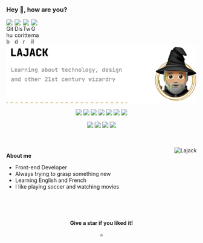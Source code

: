 ### Hey 👋, how are you?

<a href="https://github.com/Lajck/">
  <img align="left" alt="Github" width="22px" src="https://cdn.jsdelivr.net/npm/simple-icons@v3/icons/github.svg" />
</a>
<a href="https://discordapp.com/users/Lajack#1961">
  <img align="left" alt="Discord" width="22px" src="https://cdn.jsdelivr.net/npm/simple-icons@3.12.2/icons/discord.svg" />
</a>
<a href="https://twitter.com/_Lajack_ ">
  <img align="left" alt="Twitter" width="22px" src="https://cdn.jsdelivr.net/npm/simple-icons@3.12.2/icons/twitter.svg" />
</a>
<a href="mailto:luiz97rj@gmail.com">
  <img align="left" alt="Gmail" width="22px" src="https://cdn.jsdelivr.net/npm/simple-icons@3.12.2/icons/gmail.svg" />
</a>

<br />
<br />
<br />
<br />

<picture>
  <source media="(prefers-color-scheme: dark)" srcset="https://raw.githubusercontent.com/Lajck/Lajck/main/banner-dark.png">
  <source media="(prefers-color-scheme: light)" srcset="https://raw.githubusercontent.com/Lajck/Lajck/main/banner-light.png">
  <img alt="Lajack - Learning about technology, design and other 21st century wizardry." src="https://raw.githubusercontent.com/Lajck/Lajck/main/banner-light.png">
</picture>

<br />

<div align="center">
  

![](https://img.shields.io/badge/_-HTML5-informational?style=flat&logo=html5&logoColor=white&color=111111)
![](https://img.shields.io/badge/_-CSS3-informational?style=flat&logo=css3&logoColor=white&color=111111)
![](https://img.shields.io/badge/_-JavaScript-informational?style=flat&logo=javascript&logoColor=white&color=111111)
![](https://img.shields.io/badge/_-React-informational?style=flat&logo=react&logoColor=white&color=111111)
![](https://img.shields.io/badge/_-Markdown-informational?style=flat&logo=markdown&logoColor=white&color=111111)
![](https://img.shields.io/badge/_-Shell_Script-informational?style=flat&logo=gnu-bash&logoColor=white&color=111111)
![](https://img.shields.io/badge/_-Lua-informational?style=flat&logo=lua&logoColor=white&color=111111)

![](https://img.shields.io/badge/OS-Arch_Linux-informational?style=flat&logo=archlinux&logoColor=white&color=111111)
![](https://img.shields.io/badge/Editor-NeoVim-informational?style=flat&logo=neovim&logoColor=white&color=111111)
![](https://img.shields.io/badge/Shell-Zsh-informational?style=flat&logo=gnu-bash&logoColor=white&color=111111)
![](https://img.shields.io/badge/UI-Figma-informational?style=flat&logo=figma&logoColor=white&color=111111)
  
</div>

<br />
<br />

<img align="right" src="https://github-readme-stats.vercel.app/api?username=Lajck&count_private=true&show_icons=true&title_color=B68C2F&icon_color=B68C2F&bg_color=FFFFFF" alt="Lajack" />

**About me**

- Front-end Developer
- Always trying to grasp something new
- Learning English and French
- I like playing soccer and watching movies

<div align="center">

<br />
<br />
<br />

**Give a star if you liked it!**
  
⭐
  
</div>
